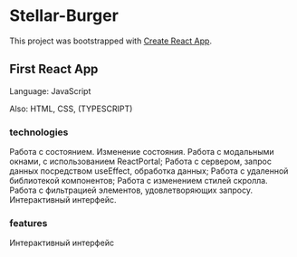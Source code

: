 # Stellar-Burger

This project was bootstrapped with [Create React App](https://github.com/facebook/create-react-app).

## First React App

Language: JavaScript

Also: HTML, CSS, (TYPESCRIPT)

### technologies

Работа с состоянием. Изменение состояния.
Работа с модальными окнами, с использованием ReactPortal;
Работа с сервером, запрос данных посредством useEffect, обработка данных;
Работа с удаленной библиотекой компонентов;
Работа с изменением стилей скролла.
Работа с фильтрацией элементов, удовлетворяющих запросу.
Интерактивный интерфейс.

### features

Интерактивный интерфейс

